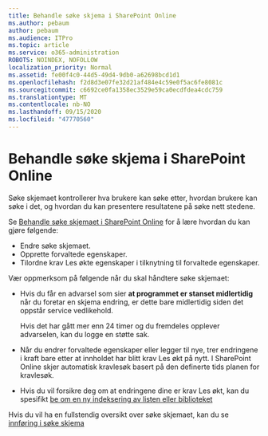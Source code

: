 ```yaml
---
title: Behandle søke skjema i SharePoint Online
ms.author: pebaum
author: pebaum
ms.audience: ITPro
ms.topic: article
ms.service: o365-administration
ROBOTS: NOINDEX, NOFOLLOW
localization_priority: Normal
ms.assetid: fe00f4c0-44d5-49d4-9db0-a62698bcd1d1
ms.openlocfilehash: f2d8d3e07fe32d21af484e4c59e0f5ac6fe8081c
ms.sourcegitcommit: c6692ce0fa1358ec3529e59ca0ecdfdea4cdc759
ms.translationtype: MT
ms.contentlocale: nb-NO
ms.lasthandoff: 09/15/2020
ms.locfileid: "47770560"
---
```

# <a name="manage-search-schema-in-sharepoint-online"></a>Behandle søke skjema i SharePoint Online

Søke skjemaet kontrollerer hva brukere kan søke etter, hvordan brukere kan søke i det, og hvordan du kan presentere resultatene på søke nett stedene. 

Se [Behandle søke skjemaet i SharePoint Online](https://docs.microsoft.com/sharepoint/manage-search-schema) for å lære hvordan du kan gjøre følgende: 
- Endre søke skjemaet.
- Opprette forvaltede egenskaper.
- Tilordne krav Les økte egenskaper i tilknytning til forvaltede egenskaper.

Vær oppmerksom på følgende når du skal håndtere søke skjemaet:

- Hvis du får en advarsel som sier **at programmet er stanset midlertidig** når du foretar en skjema endring, er dette bare midlertidig siden det oppstår service vedlikehold. 

    Hvis det har gått mer enn 24 timer og du fremdeles opplever advarselen, kan du logge en støtte sak.
- Når du endrer forvaltede egenskaper eller legger til nye, trer endringene i kraft bare etter at innholdet har blitt krav Les økt på nytt. I SharePoint Online skjer automatisk kravlesøk basert på den definerte tids planen for kravlesøk.
- Hvis du vil forsikre deg om at endringene dine er krav Les økt, kan du spesifikt [be om en ny indeksering av listen eller biblioteket](https://docs.microsoft.com/sharepoint/manage-search-schema#request-re-indexing-of-a-document-library-or-list) 

Hvis du vil ha en fullstendig oversikt over søke skjemaet, kan du se [innføring i søke skjema](https://blogs.technet.microsoft.com/tothesharepoint/2012/11/25/introducing-search-schema-for-sharepoint-2013/) 



